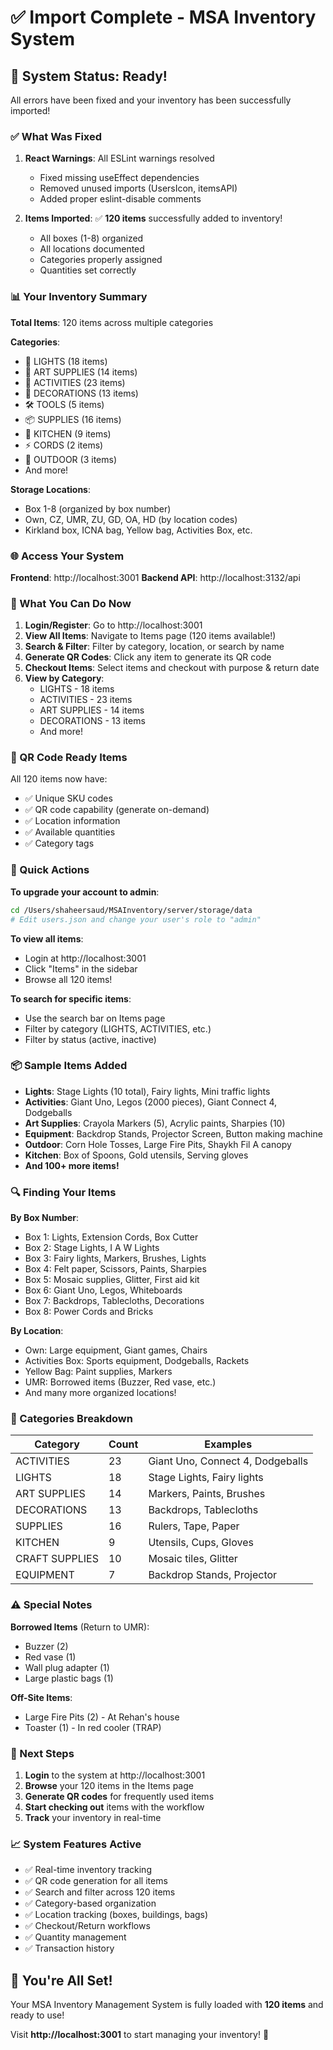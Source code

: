 # ✅ Import Complete - MSA Inventory System

## 🎉 System Status: Ready!

All errors have been fixed and your inventory has been successfully imported!

### ✅ What Was Fixed

1. **React Warnings**: All ESLint warnings resolved
   - Fixed missing useEffect dependencies
   - Removed unused imports (UsersIcon, itemsAPI)
   - Added proper eslint-disable comments

2. **Items Imported**: ✅ **120 items** successfully added to inventory!
   - All boxes (1-8) organized
   - All locations documented
   - Categories properly assigned
   - Quantities set correctly

### 📊 Your Inventory Summary

**Total Items**: 120 items across multiple categories

**Categories**:
- 🔆 LIGHTS (18 items)
- 🎨 ART SUPPLIES (14 items)
- 🎯 ACTIVITIES (23 items)
- 🎀 DECORATIONS (13 items)
- 🛠️ TOOLS (5 items)
- 📦 SUPPLIES (16 items)
- 🍴 KITCHEN (9 items)
- ⚡ CORDS (2 items)
- 🏃 OUTDOOR (3 items)
- And more!

**Storage Locations**:
- Box 1-8 (organized by box number)
- Own, CZ, UMR, ZU, GD, OA, HD (by location codes)
- Kirkland box, ICNA bag, Yellow bag, Activities Box, etc.

### 🌐 Access Your System

**Frontend**: http://localhost:3001
**Backend API**: http://localhost:3132/api

### 🚀 What You Can Do Now

1. **Login/Register**: Go to http://localhost:3001
2. **View All Items**: Navigate to Items page (120 items available!)
3. **Search & Filter**: Filter by category, location, or search by name
4. **Generate QR Codes**: Click any item to generate its QR code
5. **Checkout Items**: Select items and checkout with purpose & return date
6. **View by Category**:
   - LIGHTS - 18 items
   - ACTIVITIES - 23 items
   - ART SUPPLIES - 14 items
   - DECORATIONS - 13 items
   - And more!

### 📱 QR Code Ready Items

All 120 items now have:
- ✅ Unique SKU codes
- ✅ QR code capability (generate on-demand)
- ✅ Location information
- ✅ Available quantities
- ✅ Category tags

### 🎯 Quick Actions

**To upgrade your account to admin**:
```bash
cd /Users/shaheersaud/MSAInventory/server/storage/data
# Edit users.json and change your user's role to "admin"
```

**To view all items**:
- Login at http://localhost:3001
- Click "Items" in the sidebar
- Browse all 120 items!

**To search for specific items**:
- Use the search bar on Items page
- Filter by category (LIGHTS, ACTIVITIES, etc.)
- Filter by status (active, inactive)

### 📦 Sample Items Added

- **Lights**: Stage Lights (10 total), Fairy lights, Mini traffic lights
- **Activities**: Giant Uno, Legos (2000 pieces), Giant Connect 4, Dodgeballs
- **Art Supplies**: Crayola Markers (5), Acrylic paints, Sharpies (10)
- **Equipment**: Backdrop Stands, Projector Screen, Button making machine
- **Outdoor**: Corn Hole Tosses, Large Fire Pits, Shaykh Fil A canopy
- **Kitchen**: Box of Spoons, Gold utensils, Serving gloves
- **And 100+ more items!**

### 🔍 Finding Your Items

**By Box Number**:
- Box 1: Lights, Extension Cords, Box Cutter
- Box 2: Stage Lights, I A W Lights
- Box 3: Fairy lights, Markers, Brushes, Lights
- Box 4: Felt paper, Scissors, Paints, Sharpies
- Box 5: Mosaic supplies, Glitter, First aid kit
- Box 6: Giant Uno, Legos, Whiteboards
- Box 7: Backdrops, Tablecloths, Decorations
- Box 8: Power Cords and Bricks

**By Location**:
- Own: Large equipment, Giant games, Chairs
- Activities Box: Sports equipment, Dodgeballs, Rackets
- Yellow Bag: Paint supplies, Markers
- UMR: Borrowed items (Buzzer, Red vase, etc.)
- And many more organized locations!

### 🎨 Categories Breakdown

| Category | Count | Examples |
|----------|-------|----------|
| ACTIVITIES | 23 | Giant Uno, Connect 4, Dodgeballs |
| LIGHTS | 18 | Stage Lights, Fairy lights |
| ART SUPPLIES | 14 | Markers, Paints, Brushes |
| DECORATIONS | 13 | Backdrops, Tablecloths |
| SUPPLIES | 16 | Rulers, Tape, Paper |
| KITCHEN | 9 | Utensils, Cups, Gloves |
| CRAFT SUPPLIES | 10 | Mosaic tiles, Glitter |
| EQUIPMENT | 7 | Backdrop Stands, Projector |

### ⚠️ Special Notes

**Borrowed Items** (Return to UMR):
- Buzzer (2)
- Red vase (1)
- Wall plug adapter (1)
- Large plastic bags (1)

**Off-Site Items**:
- Large Fire Pits (2) - At Rehan's house
- Toaster (1) - In red cooler (TRAP)

### 🎯 Next Steps

1. **Login** to the system at http://localhost:3001
2. **Browse** your 120 items in the Items page
3. **Generate QR codes** for frequently used items
4. **Start checking out** items with the workflow
5. **Track** your inventory in real-time

### 📈 System Features Active

- ✅ Real-time inventory tracking
- ✅ QR code generation for all items
- ✅ Search and filter across 120 items
- ✅ Category-based organization
- ✅ Location tracking (boxes, buildings, bags)
- ✅ Checkout/Return workflows
- ✅ Quantity management
- ✅ Transaction history

## 🎊 You're All Set!

Your MSA Inventory Management System is fully loaded with **120 items** and ready to use!

Visit **http://localhost:3001** to start managing your inventory! 🚀

